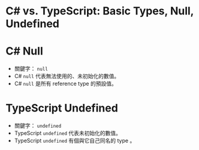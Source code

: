 # C# vs. TypeScript: Basic Types, Null, Undefined


# C# Null

* 關鍵字： `null`
* C# `null` 代表無法使用的、未初始化的數值。
* C# `null` 是所有 reference type 的預設值。


# TypeScript Undefined

* 關鍵字： `undefined`
* TypeScript `undefined`  代表未初始化的數值。
* TypeScript `undefined`  有個與它自己同名的 type 。
